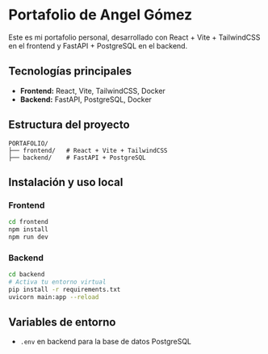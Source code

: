 # Portafolio de Angel Gómez

Este es mi portafolio personal, desarrollado con React + Vite + TailwindCSS en el frontend y FastAPI + PostgreSQL en el backend.

## Tecnologías principales

- **Frontend:** React, Vite, TailwindCSS, Docker
- **Backend:** FastAPI, PostgreSQL, Docker

## Estructura del proyecto

```
PORTAFOLIO/
├── frontend/   # React + Vite + TailwindCSS
├── backend/    # FastAPI + PostgreSQL
```

## Instalación y uso local

### Frontend

```bash
cd frontend
npm install
npm run dev
```

### Backend

```bash
cd backend
# Activa tu entorno virtual
pip install -r requirements.txt
uvicorn main:app --reload
```

## Variables de entorno

- `.env` en backend para la base de datos PostgreSQL